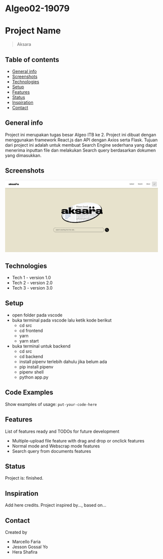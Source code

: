 # Algeo02-19079
# Project Name
> Aksara

## Table of contents
* [General info](#general-info)
* [Screenshots](#screenshots)
* [Technologies](#technologies)
* [Setup](#setup)
* [Features](#features)
* [Status](#status)
* [Inspiration](#inspiration)
* [Contact](#contact)

## General info
Project ini merupakan tugas besar Algeo ITB ke 2. Project ini dibuat dengan menggunakan framework React.js dan API dengan Axios serta Flask. 
Tujuan dari project ini adalah untuk membuat Search Engine sederhana yang dapat menerima inputtan file dan melakukan Search query berdasarkan dokumen yang dimasukkan.

## Screenshots
![Halaman Utama](./src/1605465089058.jpg)

## Technologies
* Tech 1 - version 1.0
* Tech 2 - version 2.0
* Tech 3 - version 3.0

## Setup
- open folder pada vscode
- buka terminal pada vscode
  lalu ketik kode berikut
   - cd src
   - cd frontend
   - yarn 
   - yarn start
 - buka terminal untuk backend
   - cd src
   - cd backend 
   - install pipenv terlebih dahulu jika belum ada
   - pip install pipenv
   - pipenv shell
   - python app.py
   
## Code Examples
Show examples of usage:
`put-your-code-here`

## Features
List of features ready and TODOs for future development
* Multiple-upload file feature with drag and drop or onclick features
* Normal mode and Webscrap mode features 
* Search query from documents features

## Status
Project is: finished.

## Inspiration
Add here credits. Project inspired by..., based on...

## Contact
Created by 
- Marcello Faria
- Jesson Gossal Yo
- Hera Shafira
